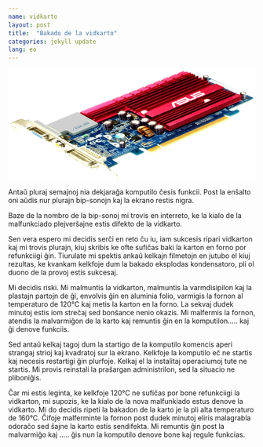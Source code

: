 ```yaml
---
name: vidkarto
layout: post
title:  "Bakado de la vidkarto"
categories: jekyll update
lang: eo
---
```

![Bild](../../bildoj/asus-en7300tc512.jpg)

Antaŭ pluraj semajnoj nia dekjaraĝa komputilo ĉesis funkcii. Post la enŝalto oni aŭdis nur plurajn bip-sonojn kaj la ekrano restis nigra.  

Baze de la nombro de la bip-sonoj mi trovis en interreto, ke la kialo de la malfunkciado plejverŝajne estis difekto de la vidkarto. 

Sen vera espero mi decidis serĉi en reto ĉu iu, iam sukcesis ripari vidkarton kaj mi trovis plurajn, kiuj skribis ke ofte sufiĉas baki la karton en forno por refunkciigi ĝin. Tiurulate mi spektis ankaŭ kelkajn filmetojn en jutubo el kiuj rezultas, ke kvankam kelkfoje dum la bakado eksplodas kondensatoro, pli ol duono de la provoj estis sukcesaj.

Mi decidis riski. Mi malmuntis la vidkarton, malmuntis la varmdisipilon kaj la plastajn partojn de ĝi, envolvis ĝin en aluminia folio, varmigis la fornon al temperaturo de 120°C kaj metis la karton en la forno. La sekvaj dudek minutoj estis iom streĉaj sed bonŝance nenio okazis. Mi malfermis la fornon, atendis la malvarmiĝon de la karto kaj remuntis ĝin en la komputilon..... kaj ĝi denove funkciis. 

Sed antaŭ kelkaj tagoj dum la startigo de la komputilo komencis aperi strangaj strioj kaj kvadratoj sur la ekrano. Kelkfoje la komputilo eĉ ne startis kaj necesis restartigi ĝin plurfoje. Kelkaj el la instalitaj operaciumoj tute ne startis. Mi provis reinstali la praŝargan administrilon, sed la situacio ne pliboniĝis. 

Ĉar mi estis leginta, ke kelkfoje 120°C ne sufiĉas por bone refunkciigi la vidkarton, mi supozis, ke la kialo de la nova malfunkiado estus denove la vidkarto. Mi do decidis ripeti la bakadon de la karto je la pli alta temperaturo de 160°C. Ĉifoje malferminte la fornon post dudek minutoj eliris malagrabla odoraĉo sed ŝajne la karto estis sendifekta. Mi remuntis ĝin post la malvarmiĝo kaj ..... ĝis nun la komputilo denove bone kaj regule funkcias.